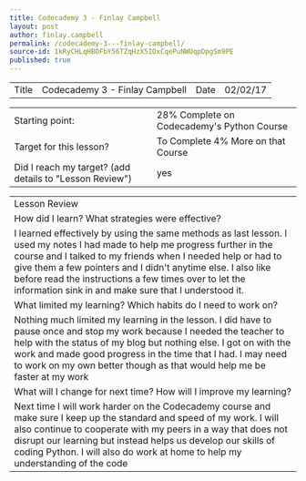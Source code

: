 ```yaml
---
title: Codecademy 3 - Finlay Campbell
layout: post
author: finlay.campbell
permalink: /codecademy-3---finlay-campbell/
source-id: 1kRyCHLqHBOFbY56TZqHzX5IOxCqePuNWUqpDpgSm9PE
published: true
---
```

<table>
  <tr>
    <td>Title</td>
    <td>Codecademy 3 - Finlay Campbell</td>
    <td>Date</td>
    <td>02/02/17</td>
  </tr>
</table>


<table>
  <tr>
    <td>Starting point:</td>
    <td>28% Complete on Codecademy's Python Course</td>
  </tr>
  <tr>
    <td>Target for this lesson?</td>
    <td>To Complete 4% More on that Course</td>
  </tr>
  <tr>
    <td>Did I reach my target? 
(add details to "Lesson Review")</td>
    <td>yes</td>
  </tr>
</table>


<table>
  <tr>
    <td>Lesson Review</td>
  </tr>
  <tr>
    <td>How did I learn? What strategies were effective? </td>
  </tr>
  <tr>
    <td>I learned effectively by using the same methods as last lesson. I used my notes I had made to help me progress further in the course and I talked to my friends when I needed help or had to give them a few pointers and I didn't anytime else. I also like before read the instructions a few times over to let the information sink in and make sure that I understood it.</td>
  </tr>
  <tr>
    <td>What limited my learning? Which habits do I need to work on? </td>
  </tr>
  <tr>
    <td>Nothing much limited my learning in the lesson. I did have to pause once and stop my work because I needed the teacher to help with the status of my blog but nothing else. I got on with the work and made good progress in the time that I had. I may need to work on my own better though as that would help me be faster at my work</td>
  </tr>
  <tr>
    <td>What will I change for next time? How will I improve my learning?</td>
  </tr>
  <tr>
    <td>Next time I will work harder on the Codecademy course and make sure I keep up the standard and speed of my work. I will also continue to cooperate with my peers in a way that does not disrupt our learning but instead helps us develop our skills of coding Python. I will also do work at home to help my understanding of the code</td>
  </tr>
</table>


